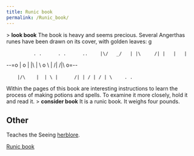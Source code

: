 ```yaml
---
title: Runic book
permalink: /Runic_book/
---
```


\> **look book**
The book is heavy and seems precious. Several Angerthas runes have
been
drawn on its cover, with golden leaves:
<nowiki>g

`          . .      . .      ..`
`    |\/   _/   | |\     /| |   |   |`

--=o \| o \| \|\\ \| \\ o \\ \| /\| /\|\\ o=--

`    |/\    |  | \ |      /| | / | / | \`
`    . .`

</pre>

Within the pages of this book are interesting instructions to learn
the
process of making potions and spells. To examine it more closely, hold
it
and read it.
\> **consider book**
It is a runic book.
It weighs four pounds.

## Other

Teaches the Seeing [herblore](herblore "wikilink").

[Runic book](Category:_Miscellaneous_equipment "wikilink")